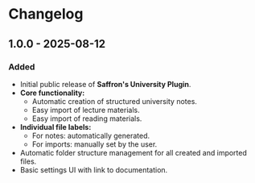 # Changelog

## 1.0.0 - 2025-08-12
### Added
- Initial public release of **Saffron's University Plugin**.
- **Core functionality:**
  - Automatic creation of structured university notes.
  - Easy import of lecture materials.
  - Easy import of reading materials.
- **Individual file labels:**
  - For notes: automatically generated.
  - For imports: manually set by the user.
- Automatic folder structure management for all created and imported files.
- Basic settings UI with link to documentation.
